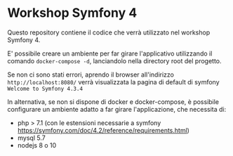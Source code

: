 # Workshop Symfony 4

Questo repository contiene il codice che verrà utilizzato nel workshop Symfony 4.

E' possibile creare un ambiente per far girare l'applicativo utilizzando il comando `docker-compose -d`, lanciandolo nella directory root del progetto. 

Se non ci sono stati errori, aprendo il browser all'indirizzo `http://localhost:8080/` verrà visualizzata la pagina di default di symfony `Welcome to Symfony 4.3.4` 

In alternativa, se non si dispone di docker e docker-compose, è possibile configurare un ambiente adatto a far girare l'applicazione, che necessita di:
- php > 7.1 (con le estensioni necessarie a symfony https://symfony.com/doc/4.2/reference/requirements.html)
- mysql 5.7
- nodejs 8 o 10